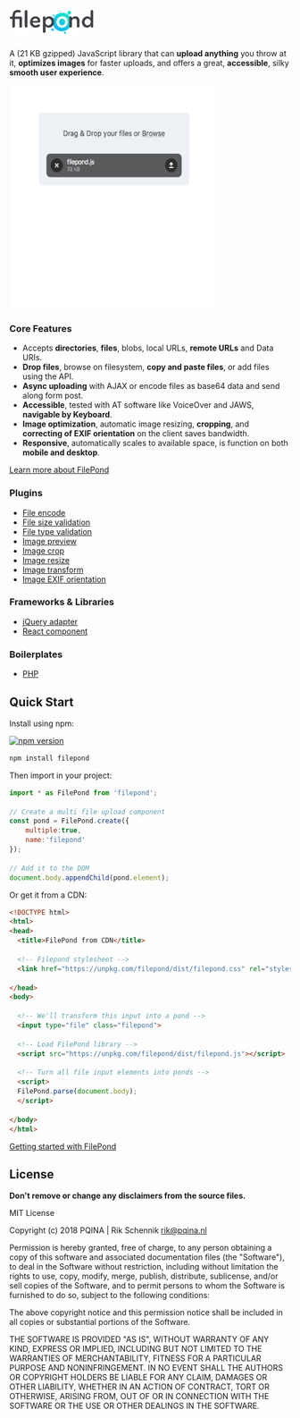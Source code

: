 # <img src="https://github.com/pqina/filepond-github-assets/blob/master/logo.svg" height="44" alt="FilePond"/>

A (21 KB gzipped) JavaScript library that can **upload anything** you throw at it, **optimizes images** for faster uploads, and offers a great, **accessible**, silky **smooth user experience**.

<img src="https://github.com/pqina/filepond-github-assets/blob/master/filepond-animation-01.gif" width="370" height="400" alt=""/>

### Core Features

- Accepts **directories**, **files**, blobs, local URLs, **remote URLs** and Data URIs.
- **Drop files**, browse on filesystem, **copy and paste files**, or add files using the API.
- **Async uploading** with AJAX or encode files as base64 data and send along form post.
- **Accessible**, tested with AT software like VoiceOver and JAWS, **navigable by Keyboard**.
- **Image optimization**, automatic image resizing, **cropping**, and **correcting of EXIF orientation** on the client saves bandwidth.
- **Responsive**, automatically scales to available space, is function on both **mobile and desktop**.

[Learn more about FilePond](https://pqina.nl/filepond)

### Plugins

- [File encode](https://github.com/pqina/filepond-plugin-file-encode)
- [File size validation](https://github.com/pqina/filepond-plugin-file-validate-size)
- [File type validation](https://github.com/pqina/filepond-plugin-file-validate-type)
- [Image preview](https://github.com/pqina/filepond-plugin-image-preview)
- [Image crop](https://github.com/pqina/filepond-plugin-image-crop)
- [Image resize](https://github.com/pqina/filepond-plugin-image-resize)
- [Image transform](https://github.com/pqina/filepond-plugin-image-transform)
- [Image EXIF orientation](https://github.com/pqina/filepond-plugin-image-exif-orientation)

### Frameworks & Libraries

- [jQuery adapter](https://github.com/pqina/jquery-filepond)
- [React component](https://github.com/pqina/react-filepond)

### Boilerplates

- [PHP](https://github.com/pqina/filepond-boilerplate-php)



## Quick Start

Install using npm:

[![npm version](https://badge.fury.io/js/filepond.svg)](https://badge.fury.io/js/filepond)

```bash
npm install filepond
```

Then import in your project:

```js
import * as FilePond from 'filepond';

// Create a multi file upload component
const pond = FilePond.create({
    multiple:true,
    name:'filepond'
});

// Add it to the DOM
document.body.appendChild(pond.element);
```

Or get it from a CDN:

```html
<!DOCTYPE html>
<html>
<head>
  <title>FilePond from CDN</title>
  
  <!-- Filepond stylesheet -->
  <link href="https://unpkg.com/filepond/dist/filepond.css" rel="stylesheet">
  
</head>
<body>
  
  <!-- We'll transform this input into a pond -->
  <input type="file" class="filepond">
  
  <!-- Load FilePond library -->
  <script src="https://unpkg.com/filepond/dist/filepond.js"></script>

  <!-- Turn all file input elements into ponds -->
  <script>
  FilePond.parse(document.body);
  </script>
  
</body>
</html>
```

[Getting started with FilePond](https://pqina.nl/filepond/docs/patterns/getting-started/)


## License

**Don't remove or change any disclaimers from the source files.**

MIT License

Copyright (c) 2018 PQINA | Rik Schennik <rik@pqina.nl>

Permission is hereby granted, free of charge, to any person obtaining a copy
of this software and associated documentation files (the "Software"), to deal
in the Software without restriction, including without limitation the rights
to use, copy, modify, merge, publish, distribute, sublicense, and/or sell
copies of the Software, and to permit persons to whom the Software is
furnished to do so, subject to the following conditions:

The above copyright notice and this permission notice shall be included in all
copies or substantial portions of the Software.

THE SOFTWARE IS PROVIDED "AS IS", WITHOUT WARRANTY OF ANY KIND, EXPRESS OR
IMPLIED, INCLUDING BUT NOT LIMITED TO THE WARRANTIES OF MERCHANTABILITY,
FITNESS FOR A PARTICULAR PURPOSE AND NONINFRINGEMENT. IN NO EVENT SHALL THE
AUTHORS OR COPYRIGHT HOLDERS BE LIABLE FOR ANY CLAIM, DAMAGES OR OTHER
LIABILITY, WHETHER IN AN ACTION OF CONTRACT, TORT OR OTHERWISE, ARISING FROM,
OUT OF OR IN CONNECTION WITH THE SOFTWARE OR THE USE OR OTHER DEALINGS IN THE
SOFTWARE.
